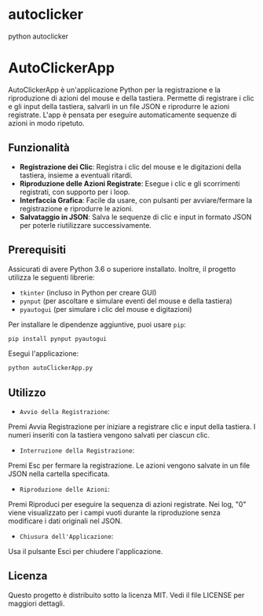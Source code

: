 # autoclicker
python autoclicker

# AutoClickerApp

AutoClickerApp è un'applicazione Python per la registrazione e la riproduzione di azioni del mouse e della tastiera. Permette di registrare i clic e gli input della tastiera, salvarli in un file JSON e riprodurre le azioni registrate. L'app è pensata per eseguire automaticamente sequenze di azioni in modo ripetuto.

## Funzionalità

- **Registrazione dei Clic**: Registra i clic del mouse e le digitazioni della tastiera, insieme a eventuali ritardi.
- **Riproduzione delle Azioni Registrate**: Esegue i clic e gli scorrimenti registrati, con supporto per i loop.
- **Interfaccia Grafica**: Facile da usare, con pulsanti per avviare/fermare la registrazione e riprodurre le azioni.
- **Salvataggio in JSON**: Salva le sequenze di clic e input in formato JSON per poterle riutilizzare successivamente.

## Prerequisiti

Assicurati di avere Python 3.6 o superiore installato. Inoltre, il progetto utilizza le seguenti librerie:

- `tkinter` (incluso in Python per creare GUI)
- `pynput` (per ascoltare e simulare eventi del mouse e della tastiera)
- `pyautogui` (per simulare i clic del mouse e digitazioni)

Per installare le dipendenze aggiuntive, puoi usare `pip`:

```bash
pip install pynput pyautogui
```
Esegui l'applicazione:

```bash
python autoClickerApp.py
```
## Utilizzo
- `Avvio della Registrazione`:

Premi Avvia Registrazione per iniziare a registrare clic e input della tastiera.
I numeri inseriti con la tastiera vengono salvati per ciascun clic.

- `Interruzione della Registrazione`:

Premi Esc per fermare la registrazione.
Le azioni vengono salvate in un file JSON nella cartella specificata.

- `Riproduzione delle Azioni`:

Premi Riproduci per eseguire la sequenza di azioni registrate.
Nei log, "0" viene visualizzato per i campi vuoti durante la riproduzione senza modificare i dati originali nel JSON.

- `Chiusura dell'Applicazione`:

Usa il pulsante Esci per chiudere l'applicazione.

## Licenza
Questo progetto è distribuito sotto la licenza MIT. Vedi il file LICENSE per maggiori dettagli.